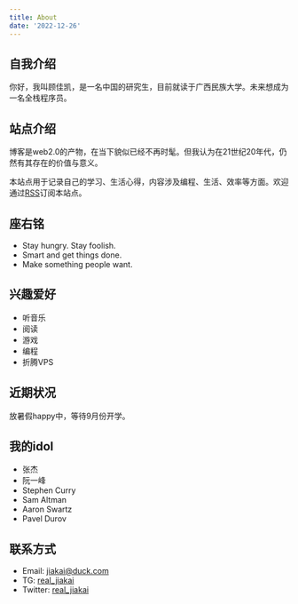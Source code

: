 ```yaml
---
title: About
date: '2022-12-26'
---
```


## 自我介绍

你好，我叫顾佳凯，是一名中国的研究生，目前就读于广西民族大学。未来想成为一名全栈程序员。

## 站点介绍

博客是web2.0的产物，在当下貌似已经不再时髦。但我认为在21世纪20年代，仍然有其存在的价值与意义。

本站点用于记录自己的学习、生活心得，内容涉及编程、生活、效率等方面。欢迎通过[RSS](https://blog.gujiakai.top/index.xml)订阅本站点。

## 座右铭

- Stay hungry. Stay foolish.
- Smart and get things done.
- Make something people want.

## 兴趣爱好

- 听音乐
- 阅读
- 游戏
- 编程
- 折腾VPS

## 近期状况

放暑假happy中，等待9月份开学。

## 我的idol

- 张杰
- 阮一峰
- Stephen Curry
- Sam Altman
- Aaron Swartz
- Pavel Durov

## 联系方式

- Email: [jiakai@duck.com](mailto:jiakai@duck.com)
- TG: [real_jiakai](https://t.me/real_jiakai)
- Twitter: [real_jiakai](https://twitter.com/real_jiakai)